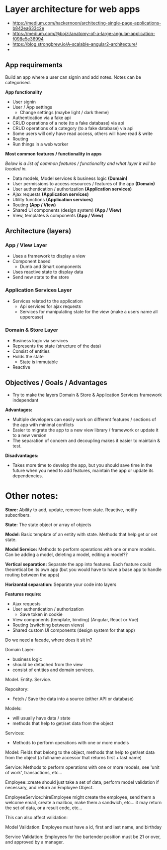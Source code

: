 # Layer architecture for web apps

* https://medium.com/hackernoon/architecting-single-page-applications-b842ea633c2e
* https://medium.com/@bojzi/anatomy-of-a-large-angular-application-f098e5e36994
* https://blog.strongbrew.io/A-scalable-angular2-architecture/
* 

## App requirements

Build an app where a user can signin and add notes. Notes can be categorised.

__App functionality__

* User signin
* User / App settings
  * Change settings (maybe light / dark theme)
* Authentication via a fake api
* CRUD operations of a note (to a fake database) via api
* CRUD operations of a category (to a fake database) via api
* Some users will only have read access, others will have read & write
* Routing
* Run things in a web worker

__Most common features / functionality in apps__

_Below is a list of common features / functionality and what layer it will be
located in._

* Data models, Model services & business logic __(Domain)__
* User permissions to access resources / features of the app __(Domain)__
* User authentication / authorization __(Application services)__
* Ajax requests __(Application services)__
* Utility functions __(Application services)__
* Routing __(App / View)__
* Shared UI components (design system) __(App / View)__
* View, templates & components __(App / View)__


## Architecture (layers)

### App / View Layer

* Uses a framework to display a view
* Component based
  * Dumb and Smart components
* Uses reactive state to display data
* Send new state to the store

### Application Services Layer

* Services related to the application
  * Api services for ajax requests
  * Services for manipulating state for the view (make a users name all uppercase)

### Domain & Store Layer

* Business logic via services
* Represents the state (structure of the data)
* Consist of entities
* Holds the state
  * State is immutable
* Reactive

## Objectives / Goals / Advantages

* Try to make the layers Domain & Store & Application Services framework independant

__Advantages:__

* Multiple developers can easily work on different features / sections of the app
with minimal conflicts
* Easier to migrate the app to a new view library / framework or update it to a new version
* The separation of concern and decoupling makes it easier to maintain & test.


__Disadvantages:__

* Takes more time to develop the app, but you should save time in the future when you need to add features, maintain the app or update its dependencies.


# Other notes:



__Store:__ Ability to add, update, remove from state. Reactive, notify subscribers.

__State:__ The state object or array of objects

__Model:__ Basic template of an entity with state. Methods that help get or set state.

__Model Service:__ Methods to perform operations with one or more models. Can be adding a model, deleting a model, editing a model??


__Vertical separation:__ Separate the app into features. Each feature could theoretical be its own app (but you would have to have a base app to handle routing between the apps)

__Horizontal separation:__ Separate your code into layers



__Features require:__

* Ajax requests
* User authentication / authorization
  * Save token in cookie
* View components (template, binding) (Angular, React or Vue)
* Routing (switching between views)
* Shared custom UI components (design system for that app)


Do we need a facade, where does it sit in?

Domain Layer:
* business logic
* should be detached from the view
* consist of entities and domain services.


Model. Entity. Service.

Repository:
* Fetch / Save the data into a source (either API or database)

Models: 
* will usually have data / state
* methods that help to get/set data from the object

Services:
* Methods to perform operations with one or more models



Model: Fields that belong to the object, methods that help to get/set data from the object (a fullname accessor that returns first + last name)

Service: Methods to perform operations with one or more models, see 'unit of work', transactions, etc...

Employee::create should just take a set of data, perform model validation if necessary, and return an Employee Object.

EmployeeService::hireEmployee might create the employee, send them a welcome email, create a mailbox, make them a sandwich, etc... it may return the set of data, or a result code, etc...

This can also affect validation:

Model Validation: Employee must have a id, first and last name, and birthday

Service Validation: Employees for the bartender position must be 21 or over, and approved by a manager.